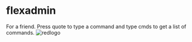 # flexadmin
For a friend. Press quote to type a command and type cmds to get a list of commands.
![redlogo](https://github.com/PeaPattern/flexadmin/assets/72760536/db55a1fc-d872-48f4-a70f-3354bb0172c9)
